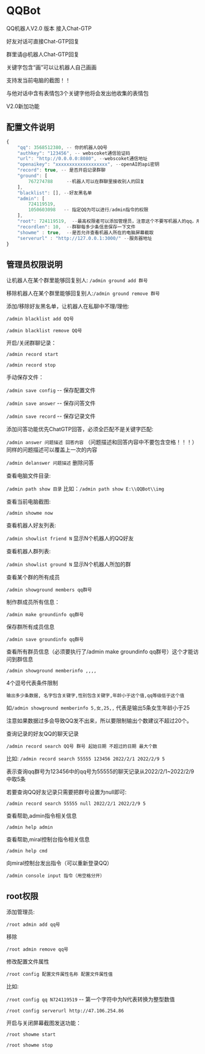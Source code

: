 # QQBot
 
QQ机器人V2.0 版本 接入Chat-GTP

好友对话可直接Chat-GTP回复

群里请@机器人Chat-GTP回复

关键字包含“画”可以让机器人自己画画

支持发当前电脑的截图！！

与他对话中含有表情包3个关键字他将会发出他收集的表情包

V2.0新加功能

## 配置文件说明

```js
{
    "qq": 3568512380, -- 你的机器人QQ号
    "authkey": "123456", -- webscoket通信验证码
    "url": "http://0.0.0.0:8080", --webscoket通信地址
    "openaikey": "xxxxxxxxxxxxxxxxxxx", --openAI的api密钥
    "record": true, -- 是否开启记录群聊
    "ground": [
        767274788     --机器人可以在群聊里接收别人的回复
    ],
    "blacklist": [], --好友黑名单
    "admin": [
        724119519,
        1050603098   -- 指定QQ为可以进行/admin指令的权限
    ],
    "root": 724119519,  --最高权限者可以添加管理员，注意这个不要写机器人的qq，用你们的大号作为最高权限者
    "recordlen": 10,  --群聊每多少条信息保存一下文件
    "showme" : true,  --是否允许查看机器人所在的电脑屏幕截取
    "serverurl" : "http://127.0.0.1:3000/" --服务器地址
}
```

## 管理员权限说明

让机器人在某个群里能够回复别人:  `/admin ground add 群号`

移除机器人在某个群里能够回复别人:`/admin ground remove 群号`

添加/移除好友黑名单，让机器人在私聊中不理/理他: 

`/admin blacklist add QQ号` 

`/admin blacklist remove QQ号`

开启/关闭群聊记录：

`/admin record start` 

`/admin record stop`

手动保存文件：

`/admin save config`  -- 保存配置文件

`/admin save answer`  -- 保存问答文件
 
`/admin save record`  -- 保存记录文件


添加问答功能优先ChatGTP回答，必须全匹配不是关键字匹配:

`/admin answer 问题描述 回答内容` （问题描述和回答内容中不要包含空格！！！）同样的问题描述可以覆盖上一次的内容

`/admin delanswer 问题描述` 删除问答

查看电脑文件目录:

`/admin path show 目录` 比如：`/admin path show E:\\QQBot\\img`

查看当前电脑截图:

`/admin showme now`

查看机器人好友列表:

`/admin showlist friend N` 显示N个机器人的QQ好友

查看机器人群列表:

`/admin showlist ground N` 显示N个机器人所加的群

查看某个群的所有成员

`/admin showground members qq群号`

制作群成员所有信息：

`/admin make groundinfo qq群号`

保存群所有成员信息

`/admin save groundinfo qq群号`

查看所有群员信息（必须要执行了/admin make groundinfo qq群号）这个才能访问到群信息

`/admin showground memberinfo ,,,,`

4个逗号代表条件限制

`输出多少条数据, 名字包含关键字,性别包含关键字,年龄小于这个值,qq等级低于这个值`

如`/admin showground memberinfo 5,女,25,,` 代表是输出5条女生年龄小于25

注意如果数据过多会导致QQ发不出来，所以要限制输出个数建议不超过20个。

查询记录的好友QQ的聊天记录

`/admin record search QQ号 群号 起始日期 不超过的日期 最大个数`

比如:
`/admin record search 55555 123456 2022/2/1 2022/2/9 5`

表示查询qq群号为123456中的qq号为55555的聊天记录从2022/2/1~2022/2/9中取5条

若要查询QQ好友记录只需要把群号设置为null即可:

`/admin record search 55555 null 2022/2/1 2022/2/9 5`

查看帮助,admin指令相关信息

`/admin help admin`

查看帮助,miral控制台指令相关信息

`/admin help cmd`

向miral控制台发出指令（可以重新登录QQ）

`/admin console input 指令（用空格分开）`


## root权限

添加管理员:

`/root admin add qq号`

移除

`/root admin remove qq号`

修改配置文件属性

`/root config 配置文件属性名称 配置文件属性值`

比如:

`/root config qq N724119519`  -- 第一个字符中为N代表转换为整型数值

`/root config serverurl http://47.106.254.86` 

开启与关闭屏幕截图发送功能：

`/root showme start`

`/root showme stop`



